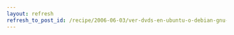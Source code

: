 ```yaml
---
layout: refresh
refresh_to_post_id: /recipe/2006-06-03/ver-dvds-en-ubuntu-o-debian-gnu-linux
---
```

